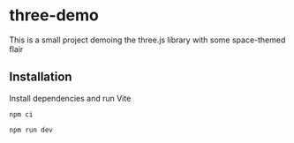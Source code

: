 # three-demo

This is a small project demoing the three.js library with some space-themed flair


## Installation

Install dependencies and run Vite
```
npm ci
```
```
npm run dev
```
